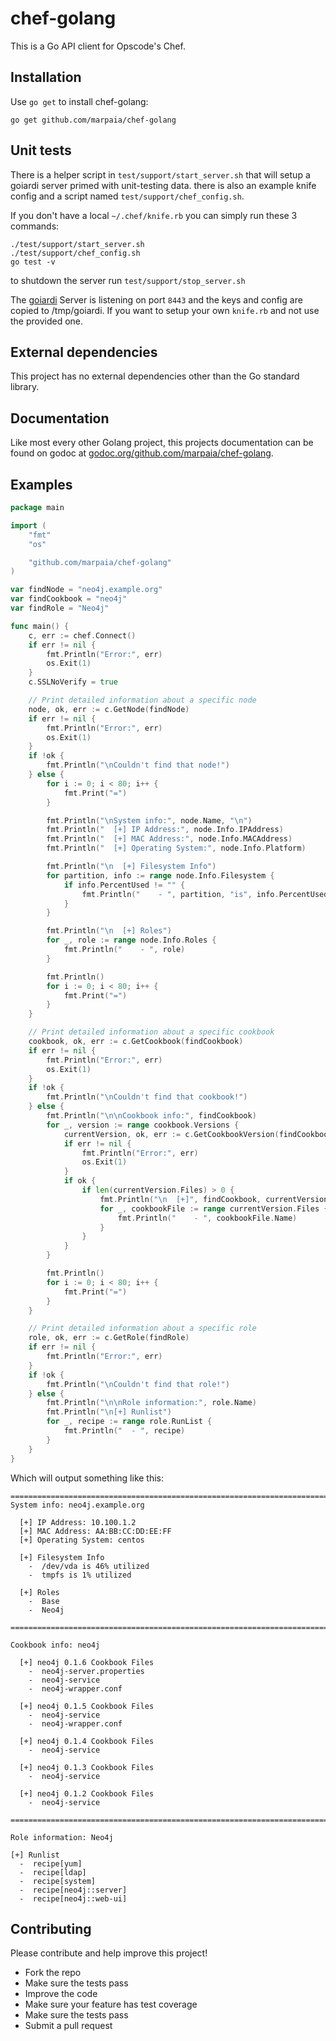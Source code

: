 chef-golang
===========

This is a Go API client for Opscode's Chef.

## Installation

Use `go get` to install chef-golang:
```
go get github.com/marpaia/chef-golang
```

## Unit tests
There is a helper script in `test/support/start_server.sh` that will setup a goiardi server primed
with unit-testing data. there is also an example knife config and a script named `test/support/chef_config.sh`.

If you don't have a local `~/.chef/knife.rb` you can simply run these 3 commands:
```
./test/support/start_server.sh
./test/support/chef_config.sh
go test -v
```
to shutdown the server run `test/support/stop_server.sh`

The [goiardi](https://github.com/ctdk/goiardi) Server is listening on port `8443` and the keys and config are copied to /tmp/goiardi. If you want to setup your own `knife.rb` and not use the provided one.

## External dependencies

This project has no external dependencies other than the Go standard library.

## Documentation

Like most every other Golang project, this projects documentation can be found
on godoc at [godoc.org/github.com/marpaia/chef-golang](http://godoc.org/github.com/marpaia/chef-golang).

## Examples
```go
package main

import (
    "fmt"
    "os"

    "github.com/marpaia/chef-golang"
)

var findNode = "neo4j.example.org"
var findCookbook = "neo4j"
var findRole = "Neo4j"

func main() {
    c, err := chef.Connect()
    if err != nil {
        fmt.Println("Error:", err)
        os.Exit(1)
    }
    c.SSLNoVerify = true

    // Print detailed information about a specific node
    node, ok, err := c.GetNode(findNode)
    if err != nil {
        fmt.Println("Error:", err)
        os.Exit(1)
    }
    if !ok {
        fmt.Println("\nCouldn't find that node!")
    } else {
        for i := 0; i < 80; i++ {
            fmt.Print("=")
        }

        fmt.Println("\nSystem info:", node.Name, "\n")
        fmt.Println("  [+] IP Address:", node.Info.IPAddress)
        fmt.Println("  [+] MAC Address:", node.Info.MACAddress)
        fmt.Println("  [+] Operating System:", node.Info.Platform)

        fmt.Println("\n  [+] Filesystem Info")
        for partition, info := range node.Info.Filesystem {
            if info.PercentUsed != "" {
                fmt.Println("    - ", partition, "is", info.PercentUsed, "utilized")
            }
        }

        fmt.Println("\n  [+] Roles")
        for _, role := range node.Info.Roles {
            fmt.Println("    - ", role)
        }

        fmt.Println()
        for i := 0; i < 80; i++ {
            fmt.Print("=")
        }
    }

    // Print detailed information about a specific cookbook
    cookbook, ok, err := c.GetCookbook(findCookbook)
    if err != nil {
        fmt.Println("Error:", err)
        os.Exit(1)
    }
    if !ok {
        fmt.Println("\nCouldn't find that cookbook!")
    } else {
        fmt.Println("\n\nCookbook info:", findCookbook)
        for _, version := range cookbook.Versions {
            currentVersion, ok, err := c.GetCookbookVersion(findCookbook, version.Version)
            if err != nil {
                fmt.Println("Error:", err)
                os.Exit(1)
            }
            if ok {
                if len(currentVersion.Files) > 0 {
                    fmt.Println("\n  [+]", findCookbook, currentVersion.Version, "Cookbook Files")
                    for _, cookbookFile := range currentVersion.Files {
                        fmt.Println("    - ", cookbookFile.Name)
                    }
                }
            }
        }

        fmt.Println()
        for i := 0; i < 80; i++ {
            fmt.Print("=")
        }
    }

    // Print detailed information about a specific role
    role, ok, err := c.GetRole(findRole)
    if err != nil {
        fmt.Println("Error:", err)
    }
    if !ok {
        fmt.Println("\nCouldn't find that role!")
    } else {
        fmt.Println("\n\nRole information:", role.Name)
        fmt.Println("\n[+] Runlist")
        for _, recipe := range role.RunList {
            fmt.Println("  - ", recipe)
        }
    }
}
```

Which will output something like this:

```
================================================================================
System info: neo4j.example.org

  [+] IP Address: 10.100.1.2
  [+] MAC Address: AA:BB:CC:DD:EE:FF
  [+] Operating System: centos

  [+] Filesystem Info
    -  /dev/vda is 46% utilized
    -  tmpfs is 1% utilized

  [+] Roles
    -  Base
    -  Neo4j

================================================================================

Cookbook info: neo4j

  [+] neo4j 0.1.6 Cookbook Files
    -  neo4j-server.properties
    -  neo4j-service
    -  neo4j-wrapper.conf

  [+] neo4j 0.1.5 Cookbook Files
    -  neo4j-service
    -  neo4j-wrapper.conf

  [+] neo4j 0.1.4 Cookbook Files
    -  neo4j-service

  [+] neo4j 0.1.3 Cookbook Files
    -  neo4j-service

  [+] neo4j 0.1.2 Cookbook Files
    -  neo4j-service

================================================================================

Role information: Neo4j

[+] Runlist
  -  recipe[yum]
  -  recipe[ldap]
  -  recipe[system]
  -  recipe[neo4j::server]
  -  recipe[neo4j::web-ui]
```

## Contributing

Please contribute and help improve this project!

- Fork the repo
- Make sure the tests pass
- Improve the code
- Make sure your feature has test coverage
- Make sure the tests pass
- Submit a pull request
